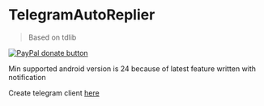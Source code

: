 # TelegramAutoReplier
> Based on tdlib

<a href="https://www.paypal.me/mrcpp" title="Donate to this project using Paypal">
    <img src="https://img.shields.io/badge/paypal-donate-green.svg" alt="PayPal donate button"/>
</a>

Min supported android version is 24 because of latest feature written with notification

Create telegram client [here](https://core.telegram.org/api/obtaining_api_id)